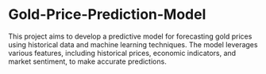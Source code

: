# Gold-Price-Prediction-Model


This project aims to develop a predictive model for forecasting gold prices using historical data and machine learning techniques. The model leverages various features, including historical prices, economic indicators, and market sentiment, to make accurate predictions.

